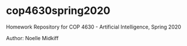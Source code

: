 # cop4630spring2020

Homework Repository for COP 4630 - Artificial Intelligence, Spring 2020

Author: Noelle Midkiff
